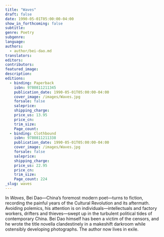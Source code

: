 ```yaml
---
title: "Waves"
draft: false
date: 1990-05-01T05:00:00-04:00
show_in_forthcoming: false
subtitle:
genre: Poetry
subgenre:
language:
authors:
  - author/bei-dao.md
translators:
editors:
contributors:
featured_image:
description:
editions:
  - binding: Paperback
    isbn: 9780811211345
    publication_date: 1990-05-01T05:00:00-04:00
    cover_image: /images/Waves.jpg
    forsale: false
    saleprice:
    shipping_charge:
    price_us: 13.95
    price_cn:
    trim_size:
    Page_count:
  - binding: Clothbound
    isbn: 9780811211338
    publication_date: 1990-05-01T05:00:00-04:00
    cover_image: /images/Waves.jpg
    forsale: false
    saleprice:
    shipping_charge:
    price_us: 22.95
    price_cn:
    trim_size:
    Page_count: 224
_slug: waves
---
```


In _Waves_, Bei Dao—China’s foremost modern poet—turns to fiction, recording the painful years of the Cultural Revolution and its aftermath. Avoiding polemics, his attention is on individuals—intellectuals and factory workers, drifters and thieves—swept up in the turbulent political tides of contemporary China. Bei Dao himself has been a victim of the censors, and he wrote the title novella clandestinely in a makeshift darkroom while ostensibly developing photographs. The author now lives in exile.

